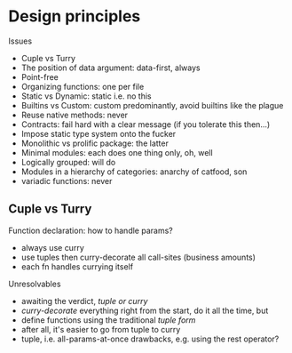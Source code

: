 # Design principles

Issues
- Cuple vs Turry
- The position of data argument: data-first, always
- Point-free
- Organizing functions: one per file
- Static vs Dynamic: static i.e. no this
- Builtins vs Custom: custom predominantly, avoid builtins like the plague
- Reuse native methods: never
- Contracts: fail hard with a clear message (if you tolerate this then...)
- Impose static type system onto the fucker
- Monolithic vs prolific package: the latter
- Minimal modules: each does one thing only, oh, well
- Logically grouped: will do
- Modules in a hierarchy of categories: anarchy of catfood, son
- variadic functions: never



## Cuple vs Turry

Function declaration: how to handle params?
- always use curry
- use tuples then curry-decorate all call-sites (business amounts)
- each fn handles currying itself

Unresolvables
- awaiting the verdict, *tuple or curry*
- *curry-decorate* everything right from the start, do it all the time, but
- define functions using the traditional *tuple form*
- after all, it's easier to go from tuple to curry
- tuple, i.e. all-params-at-once drawbacks, e.g. using the rest operator?
